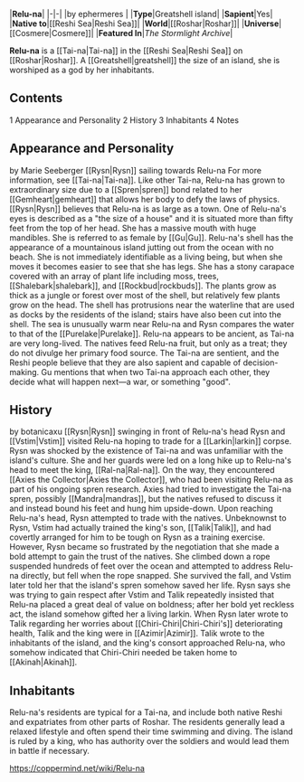 |**Relu-na**|
|-|-|
|by  ephermeres |
|**Type**|Greatshell island|
|**Sapient**|Yes|
|**Native to**|[[Reshi Sea\|Reshi Sea]]|
|**World**|[[Roshar\|Roshar]]|
|**Universe**|[[Cosmere\|Cosmere]]|
|**Featured In**|*The Stormlight Archive*|

**Relu-na** is a [[Tai-na\|Tai-na]] in the [[Reshi Sea\|Reshi Sea]] on [[Roshar\|Roshar]]. A [[Greatshell\|greatshell]] the size of an island, she is worshiped as a god by her inhabitants.

## Contents

1 Appearance and Personality
2 History
3 Inhabitants
4 Notes


## Appearance and Personality
 by  Marie Seeberger  [[Rysn\|Rysn]] sailing towards Relu-na
For more information, see [[Tai-na\|Tai-na]].
Like other Tai-na, Relu-na has grown to extraordinary size due to a [[Spren\|spren]] bond related to her [[Gemheart\|gemheart]] that allows her body to defy the laws of physics. [[Rysn\|Rysn]] believes that Relu-na is as large as a town. One of Relu-na's eyes is described as a "the size of a house" and it is situated more than fifty feet from the top of her head. She has a massive mouth with huge mandibles. She is referred to as female by [[Gu\|Gu]].
Relu-na's shell has the appearance of a mountainous island jutting out from the ocean with no beach. She is not immediately identifiable as a living being, but when she moves it becomes easier to see that she has legs. She has a stony carapace covered with an array of plant life including moss, trees, [[Shalebark\|shalebark]], and [[Rockbud\|rockbuds]]. The plants grow as thick as a jungle or forest over most of the shell, but relatively few plants grow on the head. The shell has protrusions near the waterline that are used as docks by the residents of the island; stairs have also been cut into the shell. The sea is unusually warm near Relu-na and Rysn compares the water to that of the [[Purelake\|Purelake]].
Relu-na appears to be ancient, as Tai-na are very long-lived. The natives feed Relu-na fruit, but only as a treat; they do not divulge her primary food source. The Tai-na are sentient, and the Reshi people believe that they are also sapient and capable of decision-making. Gu mentions that when two Tai-na approach each other, they decide what will happen next—a war, or something "good".

## History
 by  botanicaxu  [[Rysn\|Rysn]] swinging in front of Relu-na's head
Rysn and [[Vstim\|Vstim]] visited Relu-na hoping to trade for a [[Larkin\|larkin]] corpse. Rysn was shocked by the existence of Tai-na and was unfamiliar with the island's culture. She and her guards were led on a long hike up to Relu-na's head to meet the king, [[Ral-na\|Ral-na]]. On the way, they encountered [[Axies the Collector\|Axies the Collector]], who had been visiting Relu-na as part of his ongoing spren research. Axies had tried to investigate the Tai-na spren, possibly [[Mandra\|mandras]], but the natives refused to discuss it and instead bound his feet and hung him upside-down.
Upon reaching Relu-na's head, Rysn attempted to trade with the natives. Unbeknownst to Rysn, Vstim had actually trained the king's son, [[Talik\|Talik]], and had covertly arranged for him to be tough on Rysn as a training exercise. However, Rysn became so frustrated by the negotiation that she made a bold attempt to gain the trust of the natives. She climbed down a rope suspended hundreds of feet over the ocean and attempted to address Relu-na directly, but fell when the rope snapped. She survived the fall, and Vstim later told her that the island's spren somehow saved her life. Rysn says she was trying to gain respect after Vstim and Talik repeatedly insisted that Relu-na placed a great deal of value on boldness; after her bold yet reckless act, the island somehow gifted her a living larkin.
When Rysn later wrote to Talik regarding her worries about [[Chiri-Chiri\|Chiri-Chiri's]] deteriorating health, Talik and the king were in [[Azimir\|Azimir]]. Talik wrote to the inhabitants of the island, and the king's consort approached Relu-na, who somehow indicated that Chiri-Chiri needed be taken home to [[Akinah\|Akinah]].

## Inhabitants
Relu-na's residents are typical for a Tai-na, and include both native Reshi and expatriates from other parts of Roshar. The residents generally lead a relaxed lifestyle and often spend their time swimming and diving. The island is ruled by a king, who has authority over the soldiers and would lead them in battle if necessary.



https://coppermind.net/wiki/Relu-na
